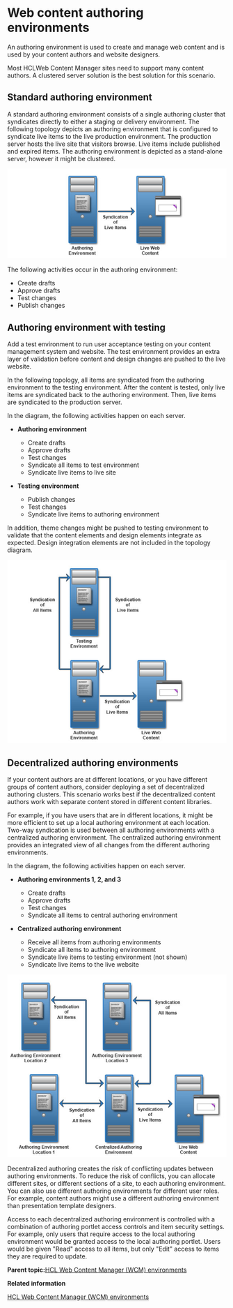 # Web content authoring environments 

An authoring environment is used to create and manage web content and is used by your content authors and website designers.

Most HCLWeb Content Manager sites need to support many content authors. A clustered server solution is the best solution for this scenario.

## Standard authoring environment

A standard authoring environment consists of a single authoring cluster that syndicates directly to either a staging or delivery environment. The following topology depicts an authoring environment that is configured to syndicate live items to the live production environment. The production server hosts the live site that visitors browse. Live items include published and expired items. The authoring environment is depicted as a stand-alone server, however it might be clustered.

![Simple authoring environment that syndicates live changes to the website](../images/wcm_authoring.jpg)

The following activities occur in the authoring environment:

-   Create drafts
-   Approve drafts
-   Test changes
-   Publish changes

## Authoring environment with testing

Add a test environment to run user acceptance testing on your content management system and website. The test environment provides an extra layer of validation before content and design changes are pushed to the live website.

In the following topology, all items are syndicated from the authoring environment to the testing environment. After the content is tested, only live items are syndicated back to the authoring environment. Then, live items are syndicated to the production server.

In the diagram, the following activities happen on each server.

-   **Authoring environment**

    -   Create drafts
    -   Approve drafts
    -   Test changes
    -   Syndicate all items to test environment
    -   Syndicate live items to live site
-   **Testing environment**

    -   Publish changes
    -   Test changes
    -   Syndicate live items to authoring environment

In addition, theme changes might be pushed to testing environment to validate that the content elements and design elements integrate as expected. Design integration elements are not included in the topology diagram.

![Authoring environment that is configured to send and receive changes to and from a testing environment. Live changes are then sent to the website.](../images/wcm_authoring_uat.jpg)

## Decentralized authoring environments

If your content authors are at different locations, or you have different groups of content authors, consider deploying a set of decentralized authoring clusters. This scenario works best if the decentralized content authors work with separate content stored in different content libraries.

For example, if you have users that are in different locations, it might be more efficient to set up a local authoring environment at each location. Two-way syndication is used between all authoring environments with a centralized authoring environment. The centralized authoring environment provides an integrated view of all changes from the different authoring environments.

In the diagram, the following activities happen on each server.

-   **Authoring environments 1, 2, and 3**

    -   Create drafts
    -   Approve drafts
    -   Test changes
    -   Syndicate all items to central authoring environment
-   **Centralized authoring environment**

    -   Receive all items from authoring environments
    -   Syndicate all items to authoring environment
    -   Syndicate live items to testing environment \(not shown\)
    -   Syndicate live items to the live website

![Complex decentralized authoring environment configuration that includes three authoring environments, one central authoring environment, and the live website environment](../images/wcm_authoring_decentralized.jpg)

Decentralized authoring creates the risk of conflicting updates between authoring environments. To reduce the risk of conflicts, you can allocate different sites, or different sections of a site, to each authoring environment. You can also use different authoring environments for different user roles. For example, content authors might use a different authoring environment than presentation template designers.

Access to each decentralized authoring environment is controlled with a combination of authoring portlet access controls and item security settings. For example, only users that require access to the local authoring environment would be granted access to the local authoring portlet. Users would be given "Read" access to all items, but only "Edit" access to items they are required to update.

**Parent topic:**[HCL Web Content Manager \(WCM\) environments](../wcm/wcm_deploy.md)

**Related information**  


[HCL Web Content Manager \(WCM\) environments](../wcm/wcm_deploy.md)

